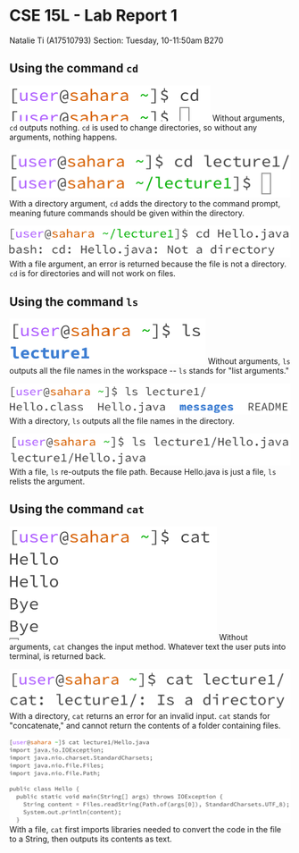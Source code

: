 # CSE 15L - Lab Report 1
Natalie Ti (A17510793)
Section: Tuesday, 10-11:50am B270


## Using the command `cd`

![cd1](cse15l-lab1-image1.1.png)
Without arguments, `cd` outputs nothing. `cd` is used to change directories, so without any arguments, nothing happens.
 
![cd2](cse15l-lab1-image1.2.png)
With a directory argument, `cd` adds the directory to the command prompt, meaning future commands should be given within the directory.

![cd3](cse15l-lab1-image1.3.png)
With a file argument, an error is returned because the file is not a directory. `cd` is for directories and will not work on files.


## Using the command `ls`

![ls1](cse15l-lab1-image2.1.png)
Without arguments, `ls` outputs all the file names in the workspace -- `ls` stands for "list arguments."

![ls2](cse15l-lab1-image2.2.png)
With a directory, `ls` outputs all the file names in the directory.

![ls3](cse15l-lab1-image2.3.png)
With a file, `ls` re-outputs the file path. Because Hello.java is just a file, `ls` relists the argument. 


## Using the command `cat`

![cat1](cse15l-lab1-image3.1.png)
Without arguments, `cat` changes the input method. Whatever text the user puts into terminal, is returned back.

![cat2](cse15l-lab1-image3.2.png)
With a directory, `cat` returns an error for an invalid input. `cat` stands for "concatenate," and cannot return the contents of a folder containing files.

![cat3](cse15l-lab1-image3.3.png)
With a file, `cat` first imports libraries needed to convert the code in the file to a String, then outputs its contents as text.

